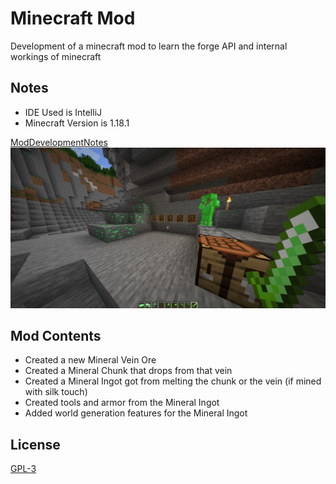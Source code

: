 # Minecraft Mod

Development of a minecraft mod to learn the forge API and internal workings of minecraft

## Notes

- IDE Used is IntelliJ
- Minecraft Version is 1.18.1

[ModDevelopmentNotes](https://github.com/Polifack/minecraft-mod/blob/main/instructions.txt)
![mod_screenshot](https://github.com/Polifack/minecraft-mod/blob/main/showcase.png)

## Mod Contents

- Created a new Mineral Vein Ore
- Created a Mineral Chunk that drops from that vein
- Created a Mineral Ingot got from melting the chunk or the vein (if mined with silk touch)
- Created tools and armor from the Mineral Ingot
- Added world generation features for the Mineral Ingot

## License
[GPL-3](https://www.gnu.org/licenses/gpl-3.0.en.html)
